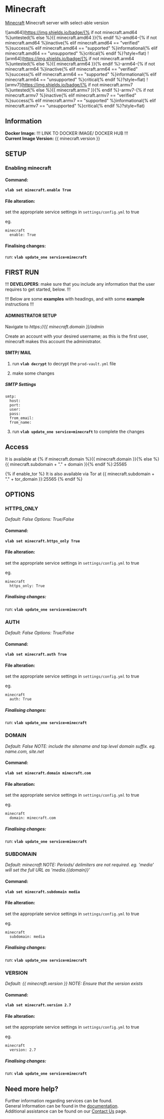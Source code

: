# Minecraft

[Minecraft](https://hub.docker.com/r/itzg/minecraft-server) Minecraft server with select-able version

![amd64](https://img.shields.io/badge/{% if not minecraft.amd64 %}untested{% else %}{{ minecraft.amd64 }}{% endif %}-amd64-{% if not minecraft.amd64 %}inactive{% elif minecraft.amd64 == "verified" %}success{% elif minecraft.amd64 == "supported" %}informational{% elif minecraft.amd64 == "unsupported" %}critical{% endif %}?style=flat)
![arm64](https://img.shields.io/badge/{% if not minecraft.arm64 %}untested{% else %}{{ minecraft.arm64 }}{% endif %}-arm64-{% if not minecraft.arm64 %}inactive{% elif minecraft.arm64 == "verified" %}success{% elif minecraft.arm64 == "supported" %}informational{% elif minecraft.arm64 == "unsupported" %}critical{% endif %}?style=flat)
![armv7](https://img.shields.io/badge/{% if not minecraft.armv7 %}untested{% else %}{{ minecraft.armv7 }}{% endif %}-armv7-{% if not minecraft.armv7 %}inactive{% elif minecraft.armv7 == "verified" %}success{% elif minecraft.armv7 == "supported" %}informational{% elif minecraft.armv7 == "unsupported" %}critical{% endif %}?style=flat)

## Information


**Docker Image:** !!! LINK TO DOCKER IMAGE/ DOCKER HUB !!!  
**Current Image Version:** {{ minecraft.version }}

## SETUP

### Enabling minecraft

#### Command:

**`vlab set minecraft.enable True`**

#### File alteration:

set the appropriate service settings in `settings/config.yml` to true

eg.
```
minecraft
  enable: True
```

#### Finalising changes:

run: **`vlab update_one service=minecraft`**

## FIRST RUN

!!! **DEVELOPERS**: make sure that you include any information that the user requires to get started, below. !!!

!!! Below are some **examples** with headings, and with some **example** instructions !!!

#### ADMINISTRATOR SETUP

Navigate to *https://{{ minecraft.domain }}/admin*

Create an account with your desired username; as this is the first user, minecraft makes this account the administrator.

#### SMTP/ MAIL

1. run **`vlab decrypt`** to decrypt the `prod-vault.yml` file

2. make some changes


##### SMTP Settings
```
smtp:
  host:
  port:
  user:
  pass:
  from_email:
  from_name:
```

3. run **`vlab update_one service=minecraft`** to complete the changes


## Access

It is available at {% if minecraft.domain %}{{ minecraft.domain }}{% else %}{{ minecraft.subdomain + "." + domain }}{% endif %}:25565

{% if enable_tor %}
It is also available via Tor at {{ minecraft.subdomain + "." + tor_domain }}:25565
{% endif %}

## OPTIONS

### HTTPS_ONLY
*Default: False*
*Options: True/False*

#### Command:

**`vlab set minecraft.https_only True`**

#### File alteration:

set the appropriate service settings in `settings/config.yml` to true

eg.
```
minecraft
  https_only: True
```

##### Finalising changes:

run: **`vlab update_one service=minecraft`**

### AUTH
*Default: False*
*Options: True/False*

#### Command:

**`vlab set minecraft.auth True`**

#### File alteration:

set the appropriate service settings in `settings/config.yml` to true

eg.
```
minecraft
  auth: True
```

##### Finalising changes:

run: **`vlab update_one service=minecraft`**

### DOMAIN
*Default: False*
*NOTE: include the sitename and top level domain suffix. eg. name.com, site.net*

#### Command:

**`vlab set minecraft.domain minecraft.com`**

#### File alteration:

set the appropriate service settings in `settings/config.yml` to true

eg.
```
minecraft
  domain: minecraft.com
```

##### Finalising changes:

run: **`vlab update_one service=minecraft`**

### SUBDOMAIN
*Default: minecraft*
*NOTE: Periods/ delimiters are not required. eg. 'media' will set the full URL as 'media.{{domain}}'*

#### Command:

**`vlab set minecraft.subdomain media`**

#### File alteration:

set the appropriate service settings in `settings/config.yml` to true

eg.
```
minecraft
  subdomain: media
```

##### Finalising changes:

run: **`vlab update_one service=minecraft`**

### VERSION
*Default: {{  minecraft.version  }}*
*NOTE: Ensure that the version exists*

#### Command:

**`vlab set minecraft.version 2.7`**

#### File alteration:

set the appropriate service settings in `settings/config.yml` to true

eg.
```
minecraft
  version: 2.7
```

##### Finalising changes:

run: **`vlab update_one service=minecraft`**

## Need more help?
Further information regarding services can be found. \
General Information can be found in the [documentation](https://docs.vivumlab.com). \
Additional assistance can be found on our [Contact Us](https://docs.vivumlab.com/Contact-us) page.
